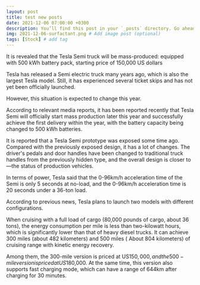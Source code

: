 ```yaml
---
layout: post
title: test new posts
date: 2021-12-06 07:00:00 +0300
description: You’ll find this post in your `_posts` directory. Go ahead and edit it and re-build the site to see your changes. # Add post description (optional)
img: 2021-12-06-surfactant.png # Add image post (optional)
tags: [Stock] # add tag
---
```


It is revealed that the Tesla Semi truck will be mass-produced: equipped with 500 kWh battery pack, starting price of 150,000 US dollars

Tesla has released a Semi electric truck many years ago, which is also the largest Tesla model. Still, it has experienced several ticket skips and has not yet been officially launched.

However, this situation is expected to change this year.

According to relevant media reports, it has been reported recently that Tesla Semi will officially start mass production later this year and successfully achieve the first delivery within the year, with the battery capacity being changed to 500 kWh batteries.

It is reported that a Tesla Semi prototype was exposed some time ago. Compared with the previously exposed design, it has a lot of changes. The driver's pedals and door handles have been changed to traditional truck handles from the previously hidden type, and the overall design is closer to—the status of production vehicles.

In terms of power, Tesla said that the 0-96km/h acceleration time of the Semi is only 5 seconds at no-load, and the 0-96km/h acceleration time is 20 seconds under a 36-ton load.

According to previous news, Tesla plans to launch two models with different configurations.

When cruising with a full load of cargo (80,000 pounds of cargo, about 36 tons), the energy consumption per mile is less than two-kilowatt hours, which is significantly lower than that of heavy diesel trucks. It can achieve 300 miles (about 482 kilometers) and 500 miles ( About 804 kilometers) of cruising range with kinetic energy recovery.

Among them, the 300-mile version is priced at US$150,000, and the 500-mile version is priced at US$180,000. At the same time, this version also supports fast charging mode, which can have a range of 644km after charging for 30 minutes.
